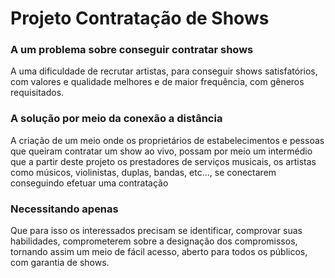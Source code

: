 # Projeto Contratação de Shows

### A um problema sobre conseguir contratar shows
A uma dificuldade de recrutar artistas, para conseguir shows satisfatórios, com valores e qualidade melhores e de maior frequência, com gêneros requisitados.

### A solução por meio da conexão a distância 
A criação de um meio onde os proprietários de estabelecimentos e pessoas que queiram contratar um show ao vivo, possam por meio um intermédio que a partir deste projeto os prestadores de serviços musicais, os artistas como músicos, violinistas, duplas, bandas, etc...,  se conectarem conseguindo efetuar uma contratação

### Necessitando apenas 
 Que para isso os interessados precisam se identificar, comprovar suas habilidades, comprometerem sobre a designação dos compromissos, tornando assim um meio de fácil acesso, aberto para todos os públicos, com garantia de shows.
